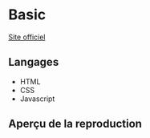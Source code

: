 # Basic
[Site officiel](https://www.basicagency.com/)
## Langages
- HTML
- CSS
- Javascript
## Aperçu de la reproduction